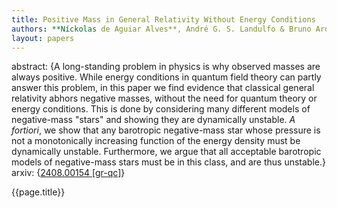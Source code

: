 ```yaml
---
title: Positive Mass in General Relativity Without Energy Conditions
authors: **Níckolas de Aguiar Alves**, André G. S. Landulfo & Bruno Arderucio Costa
layout: papers
---
```


abstract: {A long-standing problem in physics is why observed masses are always positive. While energy conditions in quantum field theory can partly answer this problem, in this paper we find evidence that classical general relativity abhors negative masses, without the need for quantum theory or energy conditions. This is done by considering many different models of negative-mass "stars" and showing they are dynamically unstable. _A fortiori_, we show that any barotropic negative-mass star whose pressure is not a monotonically increasing function of the energy density must be dynamically unstable. Furthermore, we argue that all acceptable barotropic models of negative-mass stars must be in this class, and are thus unstable.}
arxiv: {[2408.00154 [gr-qc]](https://arxiv.org/abs/2408.00154)}


{{page.title}}

